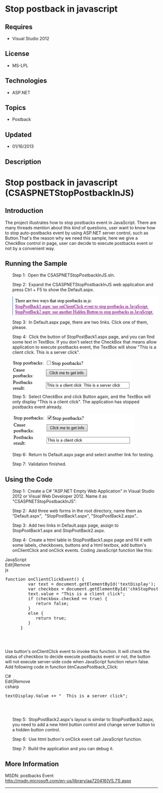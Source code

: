 # Stop postback in javascript
## Requires
- Visual Studio 2012
## License
- MS-LPL
## Technologies
- ASP.NET
## Topics
- Postback
## Updated
- 01/16/2013
## Description

<h1>Stop postback in javascript (CSASPNETStopPostbackInJS)</h1>
<h2>Introduction</h2>
<p class="MsoNormal">The project illustrates how to stop postbacks event in JavaScript. There are many threads mention about this kind of questions, user want to know how to stop auto-postbacks event by using ASP.NET server control, such as Button.That's
 the reason why we need this sample, here we give a CheckBox control in page, user can decide to execute postbacks event or not by a convenient way.<span style="">
</span></p>
<h2>Running the Sample<span style=""> </span></h2>
<p class="MsoListParagraphCxSpFirst" style="margin-left:.25in"><span style=""><span style="">Step 1:<span style="font:7.0pt &quot;Times New Roman&quot;">&nbsp;&nbsp;
</span></span></span>Open the CSASPNETStopPostbackInJS.sln.<span style=""> </span>
</p>
<p class="MsoListParagraphCxSpMiddle" style="margin-left:.25in"><span style=""><span style="">Step 2:<span style="font:7.0pt &quot;Times New Roman&quot;">&nbsp;&nbsp;
</span></span></span>Expand the CSASPNETStopPostbackInJS web application and press Ctrl &#43; F5 to show the Default.aspx.</p>
<p class="MsoListParagraphCxSpMiddle" style="margin-left:.25in"><span style=""><img src="74710-image.png" alt="" width="544" height="62" align="middle">
</span></p>
<p class="MsoListParagraphCxSpMiddle" style="margin-left:.25in"><span style=""><span style="">Step 3:<span style="font:7.0pt &quot;Times New Roman&quot;">&nbsp;&nbsp;
</span></span></span><span style="">In Default.aspx page, there are two links. Click one of them, please.</span></p>
<p class="MsoListParagraphCxSpMiddle" style="margin-left:.25in"><span style=""><span style="">Step 4:<span style="font:7.0pt &quot;Times New Roman&quot;">&nbsp;&nbsp;
</span></span></span>Click the button of StopPostBack1.aspx page, and you can find some text in TextBox. If you don&#39;t select the CheckBox that means allow application<span style=""> to</span><span style="">&nbsp;</span>execute postbacks event, the TextBox will
 show &quot;This is a client click. This is a server click&quot;.</p>
<p class="MsoListParagraphCxSpMiddle" style="margin-left:.25in"><span style=""><img src="74711-image.png" alt="" width="395" height="101" align="middle">
</span></p>
<p class="MsoListParagraphCxSpMiddle" style="margin-left:.25in"><span style=""><span style="">Step 5:<span style="font:7.0pt &quot;Times New Roman&quot;">&nbsp;&nbsp;
</span></span></span>Select CheckBox and click Button again, and the TextBox will only display &quot;This is a client click&quot;. The application has stopped postbacks event already.</p>
<p class="MsoListParagraphCxSpMiddle" style="margin-left:.25in"><span style=""><img src="74712-image.png" alt="" width="405" height="112" align="middle">
</span></p>
<p class="MsoListParagraphCxSpMiddle" style="margin-left:.25in"><span style=""><span style="">Step 6:<span style="font:7.0pt &quot;Times New Roman&quot;">&nbsp;&nbsp;
</span></span></span>Return to Default.aspx page and select another link for testing.</p>
<p class="MsoListParagraphCxSpLast" style="margin-left:.25in"><span style=""><span style="">Step 7:<span style="font:7.0pt &quot;Times New Roman&quot;">&nbsp;&nbsp;
</span></span></span>Validation finished.</p>
<h2>Using the Code<span style=""> </span></h2>
<p class="MsoListParagraphCxSpFirst" style="margin-left:.25in"><span style=""><span style="">Step 1:<span style="font:7.0pt &quot;Times New Roman&quot;">&nbsp;&nbsp;
</span></span></span>Create a C# &quot;ASP.NET Empty Web Application&quot; in Visual Studio 2012 or Visual Web Developer 2012. Name it as &quot;CSASPNETStopPostbackInJS&quot;.</p>
<p class="MsoListParagraphCxSpMiddle" style="margin-left:.25in"><span style=""><span style="">Step 2:<span style="font:7.0pt &quot;Times New Roman&quot;">&nbsp;&nbsp;
</span></span></span>Add three web forms in the root directory, name them as &quot;Default.aspx&quot;,
<span style="">&nbsp;</span>&quot;StopPostBack1.aspx&quot;, &quot;StopPostBack2.aspx&quot;..</p>
<p class="MsoListParagraphCxSpMiddle" style="margin-left:.25in"><span style=""><span style="">Step 3:<span style="font:7.0pt &quot;Times New Roman&quot;">&nbsp;&nbsp;
</span></span></span><span style="">Add two links in Default.aspx page, assign to StopPostBack1.aspx and StopPostBack2.aspx.</span></p>
<p class="MsoListParagraphCxSpLast" style="margin-left:.25in"><span style=""><span style="">Step 4:<span style="font:7.0pt &quot;Times New Roman&quot;">&nbsp;&nbsp;
</span></span></span>Create a html table in StopPostBack1.aspx page and fill it with some labels, checkboxes, buttons and a html textbox, add button's onClientClick and onClick events. Coding JavaScript function like this:</p>
<div class="scriptcode">
<div class="pluginEditHolder" pluginCommand="mceScriptCode">
<div class="title"><span>JavaScript</span></div>
<div class="pluginLinkHolder"><span class="pluginEditHolderLink">Edit</span>|<span class="pluginRemoveHolderLink">Remove</span>
</div>
<span class="hidden">js</span>

<pre id="codePreview" class="js">
function onClientClickEvent() {
&nbsp;&nbsp;&nbsp;&nbsp;&nbsp;&nbsp;&nbsp;&nbsp; var text = document.getElementById('textDisplay');
&nbsp;&nbsp;&nbsp;&nbsp;&nbsp;&nbsp;&nbsp;&nbsp; var checkbox = document.getElementById('chkStopPostback');
&nbsp;&nbsp;&nbsp;&nbsp;&nbsp;&nbsp;&nbsp;&nbsp; text.value = &quot;This is a client click&quot;;
&nbsp;&nbsp;&nbsp;&nbsp;&nbsp;&nbsp;&nbsp;&nbsp; if (checkbox.checked == true) {
&nbsp;&nbsp;&nbsp;&nbsp;&nbsp;&nbsp;&nbsp;&nbsp;&nbsp;&nbsp;&nbsp; return false;
&nbsp;&nbsp;&nbsp;&nbsp;&nbsp;&nbsp;&nbsp;&nbsp; }
&nbsp;&nbsp;&nbsp;&nbsp;&nbsp;&nbsp;&nbsp;&nbsp; else {
&nbsp;&nbsp;&nbsp;&nbsp;&nbsp;&nbsp;&nbsp;&nbsp;&nbsp;&nbsp;&nbsp; return true;
&nbsp;&nbsp;&nbsp;&nbsp;&nbsp;&nbsp;&nbsp;&nbsp; }
&nbsp;&nbsp;&nbsp;&nbsp;&nbsp; }

</pre>
</div>
</div>
<div class="endscriptcode">&nbsp;</div>
<p class="MsoNormal">Use button's onClientClick event to invoke this function. It will check the status of checkbox to decide execute postbacks event or not, the button will not execute server-side code when JavaScript function return false.<span style="">&nbsp;
</span>Add following code in function btnCausePostback_Click:</p>
<div class="scriptcode">
<div class="pluginEditHolder" pluginCommand="mceScriptCode">
<div class="title"><span>C#</span></div>
<div class="pluginLinkHolder"><span class="pluginEditHolderLink">Edit</span>|<span class="pluginRemoveHolderLink">Remove</span>
</div>
<span class="hidden">csharp</span>

<pre id="codePreview" class="csharp">
textDisplay.Value &#43;= &quot;&nbsp; This is a server click&quot;;

</pre>
</div>
</div>
<div class="endscriptcode">&nbsp;</div>
<p class="MsoListParagraphCxSpFirst" style="margin-left:.25in"><span style=""><span style="">Step 5:<span style="font:7.0pt &quot;Times New Roman&quot;">&nbsp;&nbsp;
</span></span></span>StopPostBack2.aspx's layout is similar to StopPostBack2.aspx, you need to add a new html button control and change server button to a hidden button control.</p>
<p class="MsoListParagraphCxSpMiddle" style="margin-left:.25in"><span style=""><span style="">Step 6:<span style="font:7.0pt &quot;Times New Roman&quot;">&nbsp;&nbsp;
</span></span></span>Use html button's onClick event call JavaScript function.</p>
<p class="MsoListParagraphCxSpLast" style="margin-left:.25in"><span style=""><span style="">Step 7:<span style="font:7.0pt &quot;Times New Roman&quot;">&nbsp;&nbsp;
</span></span></span>Build the application and you can debug it<span style="">.</span></p>
<h2>More Information</h2>
<p class="MsoNormal">MSDN: postbacks Event<br>
<a href="http://msdn.microsoft.com/en-us/library/aa720416(VS.71).aspx">http://msdn.microsoft.com/en-us/library/aa720416(VS.71).aspx</a><span style="">
</span></p>
<hr>
<div><a href="http://go.microsoft.com/?linkid=9759640" style="margin-top:3px"><img alt="" src="-onecodelogo">
</a></div>
